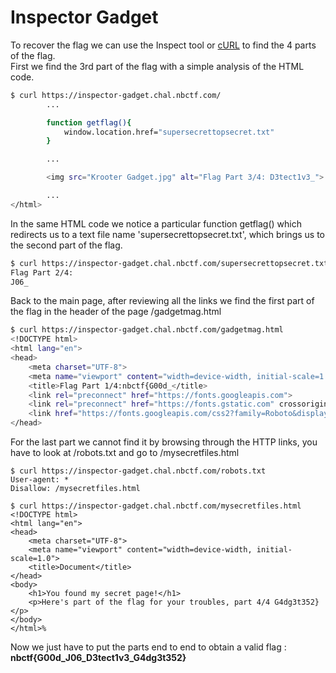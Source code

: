 <h1> Inspector Gadget </h1>

<p>To recover the flag we can use the Inspect tool or <a href=https://curl.se/>cURL</a> to find the 4 parts of the flag.</br>
First we find the 3rd part of the flag with a simple analysis of the HTML code. </p>

```bash
$ curl https://inspector-gadget.chal.nbctf.com/
        ...

        function getflag(){
            window.location.href="supersecrettopsecret.txt"
        }

        ...

        <img src="Krooter Gadget.jpg" alt="Flag Part 3/4: D3tect1v3_">

        ...
</html>
```

<p> In  the same HTML code we notice a particular function getflag() which redirects us to a text file name 'supersecrettopsecret.txt', which brings us to the second part of the flag.</p>

```bash
$ curl https://inspector-gadget.chal.nbctf.com/supersecrettopsecret.txt
Flag Part 2/4:
J06_
```
<p> Back to the main page, after reviewing all the links we find the first part of the flag in the header of the page /gadgetmag.html </p>


```bash
$ curl https://inspector-gadget.chal.nbctf.com/gadgetmag.html
<!DOCTYPE html>
<html lang="en">
<head>
    <meta charset="UTF-8">
    <meta name="viewport" content="width=device-width, initial-scale=1.0">
    <title>Flag Part 1/4:nbctf{G00d_</title>
    <link rel="preconnect" href="https://fonts.googleapis.com">
    <link rel="preconnect" href="https://fonts.gstatic.com" crossorigin>
    <link href="https://fonts.googleapis.com/css2?family=Roboto&display=swap" rel="stylesheet">
</head>
```

<p> For the last part we cannot find it by browsing through the HTTP links, you have to look at /robots.txt and go to /mysecretfiles.html </p>

```
$ curl https://inspector-gadget.chal.nbctf.com/robots.txt    
User-agent: *
Disallow: /mysecretfiles.html
```

```
$ curl https://inspector-gadget.chal.nbctf.com/mysecretfiles.html                                                  
<!DOCTYPE html>
<html lang="en">
<head>
    <meta charset="UTF-8">
    <meta name="viewport" content="width=device-width, initial-scale=1.0">
    <title>Document</title>
</head>
<body>
    <h1>You found my secret page!</h1>
    <p>Here's part of the flag for your troubles, part 4/4 G4dg3t352}</p>
</body>
</html>%
```

<p> Now we just have to put the parts end to end to obtain a valid flag : <strong>nbctf{G00d_J06_D3tect1v3_G4dg3t352}</strong>
</p>             
